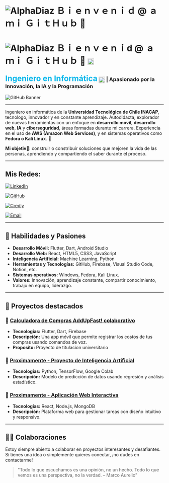 # ![AlphaDiaz](https://img.icons8.com/ios/50/000000/rocket.png) Ｂｉｅｎｖｅｎｉｄ @ ａ ｍｉ ＧｉｔＨｕｂ 👋 


# ![AlphaDiaz](https://img.icons8.com/ios/50/000000/rocket.png) Ｂｉｅｎｖｅｎｉd @ ａ ｍｉ ＧｉｔＨｕｂ 👋 <img src="https://cdn3d.iconscout.com/3d/free/thumb/free-github-3d-icon-download-in-png-blend-fbx-gltf-file-formats--logo-social-media-pack-logos-icons-6491025.png" alt="GitHub Icono" style="width:20px; vertical-align:middle;">


<h3>
  <span style="color:#00b7eb; font-weight:bold; font-size:1.5em;">Ingeniero en Informática</span>
  <img src="https://cdn-icons-png.flaticon.com/512/11820/11820285.png" alt="Verificado" style="width:20px; vertical-align:middle;">
  | Apasionado por la Innovación, la IA y la Programación
</h3>


![GitHub Banner](https://media.licdn.com/dms/image/v2/D4D16AQHFPVVJ8-lHNg/profile-displaybackgroundimage-shrink_350_1400/profile-displaybackgroundimage-shrink_350_1400/0/1732218163279?e=1749686400&v=beta&t=wsyVUqi3WdMnmi6ZZWbNIyhd5pyAaTXyvKspX_0sguQ)

---

Ingeniero en informática de la **Universidad Tecnológica de Chile INACAP**, tecnologo, innovador y en constante aprendizaje. 
Autodidacta, explorador de nuevas herramientas con un enfoque en **desarrollo móvil**, **desarrollo web**, **IA** y **ciberseguridad**, áreas formadas durante mi carrera. 
Experiencia en el uso de **AWS (Amazon Web Services)**, y en sistemas operativos como **Fedora o Kali Linux**. 🚀

**Mi objetiv🎯**: construir o constribuir soluciones que mejoren la vida de las personas, aprendiendo y compartiendo el saber durante el proceso.

---

## Mis Redes:

[![LinkedIn](https://img.shields.io/badge/LinkedIn-Felipe_Diaz_Campos-0077B5?style=for-the-badge&logo=linkedin&logoColor=white&labelColor=101010)](https://www.linkedin.com/in/engineer-felipe-d%C3%ADaz-campos/)

[![GitHub](https://img.shields.io/badge/GitHub-FelipeDiazCampos-6a0dad?style=for-the-badge&logo=github&logoColor=white&labelColor=1e002d)](https://github.com/FelipeDiazCampos)

[![Credly](https://img.shields.io/badge/Credly-Certificaciones_e_insignias-FF6F00?style=for-the-badge&logo=awesomelists&logoColor=white&labelColor=101010)](https://www.credly.com/users/felipe-diaz.b6fb06db)

[![Email](https://img.shields.io/badge/Email-engineer.felipediazcampos@gmail.com-D14836?style=for-the-badge&logo=gmail&logoColor=white&labelColor=101010)](mailto:engineer.felipediazcampos@gmail.com)

---

## 🌟 Habilidades y Pasiones

- **Desarrollo Móvil:** Flutter, Dart, Android Studio  
- **Desarrollo Web:** React, HTML5, CSS3, JavaScript  
- **Inteligencia Artificial:** Machine Learning, Python  
- **Herramientas y Tecnologías:** GitHub, Firebase, Visual Studio Code, Notion, etc.
- **Sistemas operativos:** Windows, Fedora, Kali Linux.
- **Valores:** Innovación, aprendizaje constante, compartir conocimiento, trabajo en equipo, liderazgo. 

---

## 🚀 Proyectos destacados

### 🔹 [Calculadora de Compras AddUpFast! colaborativo](https://github.com/eleBlue7/proyecto-titulo)
- **Tecnologías:** Flutter, Dart, Firebase  
- **Descripción:** Una app móvil que permite registrar los costos de tus compras usando comandos de voz.
- **Proposito:** Proyecto de titulacion universitario

### 🔹 [Proximamente - Proyecto de Inteligencia Artificial](https://github.com/FelipeDiazCampos/AI-Project)
- **Tecnologías:** Python, TensorFlow, Google Colab  
- **Descripción:** Modelo de predicción de datos usando regresión y análisis estadístico.  

### 🔹 [Proximamente - Aplicación Web Interactiva](https://github.com/FelipeDiazCampos/WebApp-Interactive)
- **Tecnologías:** React, Node.js, MongoDB  
- **Descripción:** Plataforma web para gestionar tareas con diseño intuitivo y responsivo.

---
## 🧑‍💻 Colaboraciones

Estoy siempre abierto a colaborar en proyectos interesantes y desafiantes. Si tienes una idea o simplemente quieres conectar, 
¡no dudes en contactarme!

> "Todo lo que escuchamos es una opinión, no un hecho. Todo lo que vemos es una perspectiva, no la verdad.
– Marco Aurelio" 
